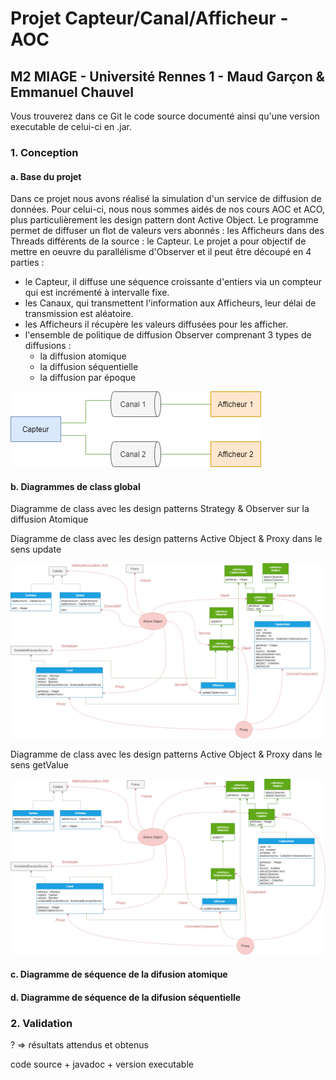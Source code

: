 # Projet Capteur/Canal/Afficheur - AOC
## M2 MIAGE - Université Rennes 1 - Maud Garçon & Emmanuel Chauvel

Vous trouverez dans ce Git le code source documenté ainsi qu'une version executable de celui-ci en .jar.

### 1. Conception
#### a. Base du projet
Dans ce projet nous avons réalisé la simulation d'un service de diffusion de données.
Pour celui-ci, nous nous sommes aidés de nos cours AOC et ACO, plus particulièrement les design pattern dont Active Object.
Le programme permet de diffuser un flot de valeurs vers abonnés : les Afficheurs dans des Threads différents de la source : le Capteur.
Le projet a pour objectif de mettre en oeuvre du parallélisme d'Observer et il peut être découpé en 4 parties :
-   le Capteur, il diffuse une séquence croissante d'entiers via un compteur qui est incrémenté à intervalle fixe.
-   les Canaux, qui transmettent l'information aux Afficheurs, leur délai de transmission est aléatoire.
-   les Afficheurs il récupère les valeurs diffusées pour les afficher.
-   l'ensemble de politique de diffusion Observer comprenant 3 types de diffusions :
    - la diffusion atomique
    - la diffusion séquentielle
    - la diffusion par époque

![alt text](https://github.com/ChibiMG/AOC_Project/blob/master/Images/schema_aoc.png)

#### b. Diagrammes de class global
Diagramme de class avec les design patterns Strategy & Observer sur la diffusion Atomique

Diagramme de class avec les design patterns Active Object & Proxy dans le sens update

![alt text](https://github.com/ChibiMG/AOC_Project/blob/master/Images/diag_class_1_AO.png)

Diagramme de class avec les design patterns Active Object & Proxy dans le sens getValue

![alt text](https://github.com/ChibiMG/AOC_Project/blob/master/Images/diag_class_2_AO.png)

#### c. Diagramme de séquence de la difusion atomique

#### d. Diagramme de séquence de la difusion séquentielle

### 2. Validation

? => résultats attendus et obtenus


code source + javadoc + version executable
